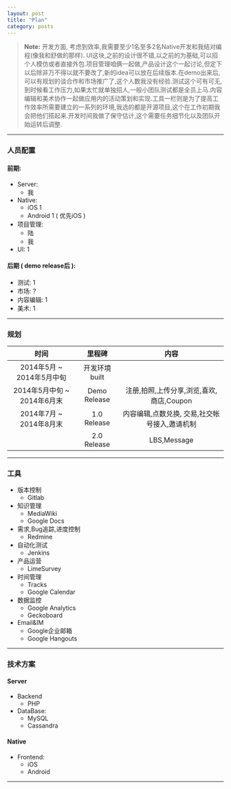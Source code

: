 ```yaml
---
layout: post
title: "Plan"
category: posts
---
```


> **Note:** 开发方面, 考虑到效率,我需要至少1名至多2名Native开发和我结对编程(像我和舒做的那样). UI这块,之前的设计很不错,以之前的为基础,可以招个人模仿或者直接外包.项目管理咱俩一起做,产品设计这个一起讨论,但定下以后除非万不得以就不要改了,新的idea可以放在后续版本.在demo出来后,可以有规划的谈合作和市场推广了,这个人数我没有经验.测试这个可有可无,到时候看工作压力,如果太忙就单独招人,一般小团队测试都是全员上马.内容编辑和美术协作一起做应用内的活动策划和实现.工具一栏则是为了提高工作效率所需要建立的一系列的环境,我选的都是开源项目,这个在工作初期我会把他们搭起来.开发时间我做了保守估计,这个需要任务细节化以及团队开始运转后调整.

------------

### 人员配置
#### 前期:
* Server: 
  * 我
* Native: 
   * iOS 1
   * Android 1 ( 优先iOS )
* 项目管理: 
   * 陆
   * 我
* UI: 1
#### 后期 ( demo release后 ):
* 测试: 1
* 市场: ?
* 内容编辑: 1
* 美术: 1

----------

### 规划
|时间|里程碑|内容|
|:----:|:------:|:---:|
|2014年5月 ~ 2014年5月中旬|开发环境 built||
|2014年5月中旬 ~ 2014年6月末|Demo Release|注册,拍照,上传分享,浏览,喜欢,商店,Coupon|
|2014年7月 ~ 2014年8月末|1.0 Release|内容编辑,点数兑换, 交易,社交帐号接入,邀请机制|
||2.0 Release|LBS,Message|


-----------

### 工具
* 版本控制 
   * Gitlab
* 知识管理 
   * MediaWiki
   * Google Docs
* 需求,Bug追踪,进度控制 
   * Redmine
* 自动化测试 
   * Jenkins
* 产品运营 
   * LimeSurvey
* 时间管理 
   * Tracks
   * Google Calendar
* 数据监控 
   * Google Analytics
   * Geckoboard
* Email&IM 
   * Google企业邮箱
   * Google Hangouts

------------

### 技术方案
#### Server
* Backend
  * PHP
* DataBase: 
  * MySQL
  * Cassandra
#### Native
* Frontend: 
  * iOS
  * Android

------------
